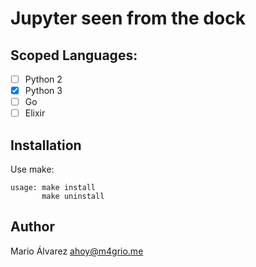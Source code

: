 # Jupyter seen from the dock

## Scoped Languages:
- [ ] Python 2
- [x] Python 3
- [ ] Go
- [ ] Elixir

## Installation

Use make:
```shell
usage: make install
       make uninstall
```

## Author
Mario Álvarez <ahoy@m4grio.me>
